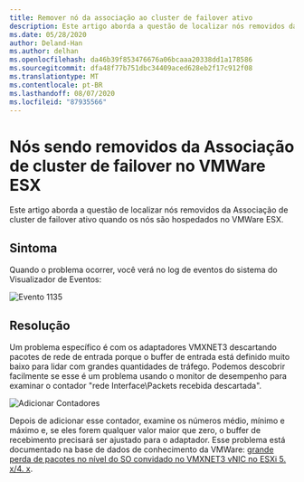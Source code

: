 ```yaml
---
title: Remover nó da associação ao cluster de failover ativo
description: Este artigo aborda a questão de localizar nós removidos da Associação de cluster de failover ativo.
ms.date: 05/28/2020
author: Deland-Han
ms.author: delhan
ms.openlocfilehash: da46b39f853476676a06bcaaa20338dd1a178586
ms.sourcegitcommit: dfa48f77b751dbc34409aced628eb2f17c912f08
ms.translationtype: MT
ms.contentlocale: pt-BR
ms.lasthandoff: 08/07/2020
ms.locfileid: "87935566"
---
```

# <a name="nodes-being-removed-from-failover-cluster-membership-on-vmware-esx"></a>Nós sendo removidos da Associação de cluster de failover no VMWare ESX

Este artigo aborda a questão de localizar nós removidos da Associação de cluster de failover ativo quando os nós são hospedados no VMWare ESX.

## <a name="symptom"></a>Sintoma

Quando o problema ocorrer, você verá no log de eventos do sistema do Visualizador de Eventos:

![Evento 1135](media/nodes-failover-cluster-vmware/1135.png)

## <a name="resolution"></a>Resolução

Um problema específico é com os adaptadores VMXNET3 descartando pacotes de rede de entrada porque o buffer de entrada está definido muito baixo para lidar com grandes quantidades de tráfego. Podemos descobrir facilmente se esse é um problema usando o monitor de desempenho para examinar o contador "rede Interface\Packets recebida descartada".

![Adicionar Contadores](media/nodes-failover-cluster-vmware/0527.png)

Depois de adicionar esse contador, examine os números médio, mínimo e máximo e, se eles forem qualquer valor maior que zero, o buffer de recebimento precisará ser ajustado para o adaptador. Esse problema está documentado na base de dados de conhecimento da VMWare: [grande perda de pacotes no nível do SO convidado no VMXNET3 vNIC no ESXi 5. x/4. x](https://kb.vmware.com/s/article/2039495).
